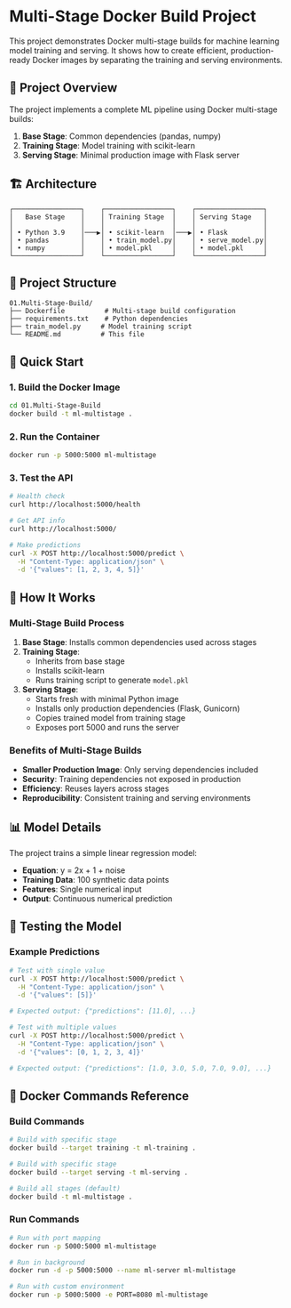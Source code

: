 # Multi-Stage Docker Build Project

This project demonstrates Docker multi-stage builds for machine learning model training and serving. It shows how to create efficient, production-ready Docker images by separating the training and serving environments.

## 🎯 Project Overview

The project implements a complete ML pipeline using Docker multi-stage builds:

1. **Base Stage**: Common dependencies (pandas, numpy)
2. **Training Stage**: Model training with scikit-learn
3. **Serving Stage**: Minimal production image with Flask server

## 🏗️ Architecture

```
┌─────────────────┐    ┌─────────────────┐    ┌─────────────────┐
│   Base Stage    │    │ Training Stage  │    │ Serving Stage   │
│                 │    │                 │    │                 │
│ • Python 3.9    │───▶│ • scikit-learn  │───▶│ • Flask         │
│ • pandas        │    │ • train_model.py│    │ • serve_model.py│
│ • numpy         │    │ • model.pkl     │    │ • model.pkl     │
└─────────────────┘    └─────────────────┘    └─────────────────┘
```

## 📁 Project Structure

```
01.Multi-Stage-Build/
├── Dockerfile          # Multi-stage build configuration
├── requirements.txt    # Python dependencies
├── train_model.py     # Model training script
└── README.md          # This file
```

## 🚀 Quick Start

### 1. Build the Docker Image

```bash
cd 01.Multi-Stage-Build
docker build -t ml-multistage .
```

### 2. Run the Container

```bash
docker run -p 5000:5000 ml-multistage
```

### 3. Test the API

```bash
# Health check
curl http://localhost:5000/health

# Get API info
curl http://localhost:5000/

# Make predictions
curl -X POST http://localhost:5000/predict \
  -H "Content-Type: application/json" \
  -d '{"values": [1, 2, 3, 4, 5]}'
```

## 🔧 How It Works

### Multi-Stage Build Process

1. **Base Stage**: Installs common dependencies used across stages
2. **Training Stage**: 
   - Inherits from base stage
   - Installs scikit-learn
   - Runs training script to generate `model.pkl`
3. **Serving Stage**:
   - Starts fresh with minimal Python image
   - Installs only production dependencies (Flask, Gunicorn)
   - Copies trained model from training stage
   - Exposes port 5000 and runs the server

### Benefits of Multi-Stage Builds

- **Smaller Production Image**: Only serving dependencies included
- **Security**: Training dependencies not exposed in production
- **Efficiency**: Reuses layers across stages
- **Reproducibility**: Consistent training and serving environments

## 📊 Model Details

The project trains a simple linear regression model:
- **Equation**: y = 2x + 1 + noise
- **Training Data**: 100 synthetic data points
- **Features**: Single numerical input
- **Output**: Continuous numerical prediction

## 🧪 Testing the Model

### Example Predictions

```bash
# Test with single value
curl -X POST http://localhost:5000/predict \
  -H "Content-Type: application/json" \
  -d '{"values": [5]}'

# Expected output: {"predictions": [11.0], ...}

# Test with multiple values
curl -X POST http://localhost:5000/predict \
  -H "Content-Type: application/json" \
  -d '{"values": [0, 1, 2, 3, 4]}'

# Expected output: {"predictions": [1.0, 3.0, 5.0, 7.0, 9.0], ...}
```

## 🐳 Docker Commands Reference

### Build Commands

```bash
# Build with specific stage
docker build --target training -t ml-training .

# Build with specific stage
docker build --target serving -t ml-serving .

# Build all stages (default)
docker build -t ml-multistage .
```

### Run Commands

```bash
# Run with port mapping
docker run -p 5000:5000 ml-multistage

# Run in background
docker run -d -p 5000:5000 --name ml-server ml-multistage

# Run with custom environment
docker run -p 5000:5000 -e PORT=8080 ml-multistage
```

